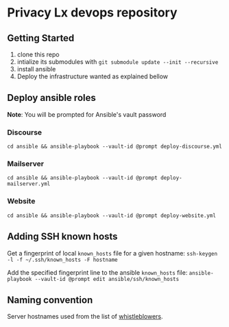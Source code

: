 # Privacy Lx devops repository

## Getting Started

1. clone this repo
2. intialize its submodules with `git submodule update --init --recursive`
3. install ansible
4. Deploy the infrastructure wanted as explained bellow


## Deploy ansible roles

**Note**: You will be prompted for Ansible's vault password

### Discourse

`cd ansible && ansible-playbook --vault-id @prompt deploy-discourse.yml`

### Mailserver

`cd ansible && ansible-playbook --vault-id @prompt deploy-mailserver.yml`

### Website

`cd ansible && ansible-playbook --vault-id @prompt deploy-website.yml`

## Adding SSH known hosts

Get a fingerprint of local `known_hosts` file for a given hostname:
`ssh-keygen -l -f ~/.ssh/known_hosts -F hostname`

Add the specified fingerprint line to the ansible `known_hosts` file:
`ansible-playbook --vault-id @prompt edit ansible/ssh/known_hosts`

## Naming convention

Server hostnames used from the list of
[whistleblowers](https://en.wikipedia.org/wiki/List_of_whistleblowers).
